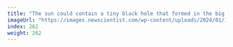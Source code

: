 ```yaml
---
title: "The sun could contain a tiny black hole that formed in the big bang"
imageUrl: "https://images.newscientist.com/wp-content/uploads/2024/01/11131308/SEI_184538298.jpg?width=788"
index: 262
weight: 262
---
```

